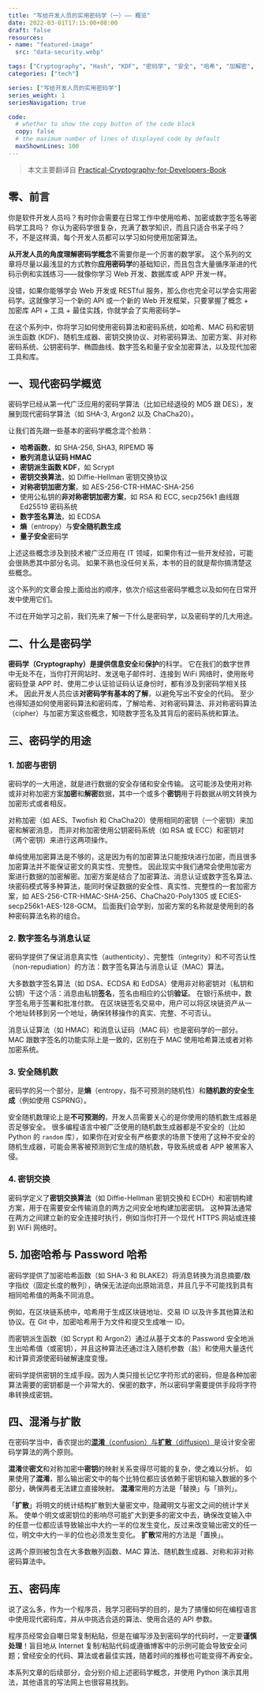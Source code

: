 ```yaml
---
title: "写给开发人员的实用密码学（一）—— 概览"
date: 2022-03-01T17:15:00+08:00
draft: false
resources:
- name: "featured-image"
  src: "data-security.webp"

tags: ["Cryptography", "Hash", "KDF", "密码学", "安全", "哈希", "加解密", "签名"]
categories: ["tech"]

series: ["写给开发人员的实用密码学"]
series_weight: 1
seriesNavigation: true

code:
  # whether to show the copy button of the code block
  copy: false
  # the maximum number of lines of displayed code by default
  maxShownLines: 100
---
```


>本文主要翻译自 [Practical-Cryptography-for-Developers-Book][cryptobook]


## 零、前言

你是软件开发人员吗？有时你会需要在日常工作中使用哈希、加密或数字签名等密码学工具吗？
你认为密码学很复杂，充满了数学知识，而且只适合书呆子吗？
不，不是这样滴，每个开发人员都可以学习如何使用加密算法。

**从开发人员的角度理解密码学概念**不需要你是一个厉害的数学家。
这个系列的文章将尽量以最浅显的方式教你**应用密码学**的基础知识，而且包含大量循序渐进的代码示例和实践练习——就像你学习 Web 开发、数据库或 APP 开发一样。

没错，如果你能够学会 Web 开发或 RESTful 服务，那么你也完全可以学会实用密码学。这就像学习一个新的 API 或一个新的 Web 开发框架，只要掌握了概念 + 加密库 API + 工具 + 最佳实践，你就学会了实用密码学~

在这个系列中，你将学习如何使用密码算法和密码系统，如哈希、MAC 码和密钥派生函数 (KDF)、随机生成器、密钥交换协议、对称密码算法、加密方案、非对称密码系统、公钥密码学、椭圆曲线、数字签名和量子安全加密算法，以及现代加密工具和库。

## 一、现代密码学概览

密码学已经从第一代广泛应用的密码学算法（比如已经退役的 MD5 跟 DES），发展到现代密码学算法（如 SHA-3, Argon2 以及 ChaCha20）。

让我们首先跟一些基本的密码学概念混个脸熟：

- **哈希函数**，如 SHA-256, SHA3, RIPEMD 等
- **散列消息认证码 HMAC**
- **密钥派生函数 KDF**，如 Scrypt
- **密钥交换算法**，如 Diffie-Hellman 密钥交换协议
- **对称密钥加密方案**，如 AES-256-CTR-HMAC-SHA-256
- 使用公私钥的**非对称密钥加密方案**，如 RSA 和 ECC, secp256k1 曲线跟 Ed25519 密码系统
- **数字签名算法**，如 ECDSA
- **熵**（entropy）与**安全随机数生成**
- **量子安全**密码学

上述这些概念涉及到技术被广泛应用在 IT 领域，如果你有过一些开发经验，可能会很熟悉其中部分名词。
如果不熟也没任何关系，本书的目的就是帮你搞清楚这些概念。

这个系列的文章会按上面给出的顺序，依次介绍这些密码学概念以及如何在日常开发中使用它们。

不过在开始学习之前，我们先来了解一下什么是密码学，以及密码学的几大用途。

## 二、什么是密码学

**密码学（Cryptography）**是提供信息**安全**和**保护**的科学。
它在我们的数字世界中无处不在，当你打开网站时、发送电子邮件时、连接到 WiFi 网络时，使用账号密码登录 APP 时、使用二步认证验证码认证身份时，都有涉及到密码学相关技术。
因此开发人员应该**对密码学有基本的了解**，以避免写出不安全的代码。
至少也得知道如何使用密码算法和密码库，了解哈希、对称密码算法、非对称密码算法（cipher）与加密方案这些概念，知晓数字签名及其背后的密码系统和算法。

## 三、密码学的用途

### 1. 加密与密钥

密码学的一大用途，就是进行数据的安全存储和安全传输。
这可能涉及使用对称或非对称加密方案**加密**和**解密**数据，其中一个或多个**密钥**用于将数据从明文转换为加密形式或者相反。

对称加密（如 AES、Twofish 和 ChaCha20）使用相同的密钥（一个密钥）来加密和解密消息，
而非对称加密使用公钥密码系统（如 RSA 或 ECC）和密钥对（两个密钥）来进行这两项操作。

单纯使用加密算法是不够的，这是因为有的加密算法只能按块进行加密，而且很多加密算法并不能保证密文的真实性、完整性。
因此现实中我们通常会使用加密方案进行数据的加密解密。加密方案是结合了加密算法、消息认证或数字签名算法、块密码模式等多种算法，能同时保证数据的安全性、真实性、完整性的一套加密方案，如 AES-256-CTR-HMAC-SHA-256、ChaCha20-Poly1305 或 ECIES-secp256k1-AES-128-GCM。
后面我们会学到，加密方案的名称就是使用到的各种密码算法名称的组合。

### 2. 数字签名与消息认证

密码学提供了保证消息真实性（authenticity）、完整性（integrity）和不可否认性（non-repudiation）的方法：数字签名算法与消息认证（MAC）算法。

大多数数字签名算法（如 DSA、ECDSA 和 EdDSA）使用非对称密钥对（私钥和公钥）干这个活：消息由私钥**签名**，签名由相应的公钥**验证**。
在银行系统中，数字签名用于签署和批准付款。
在区块链签名交易中，用户可以将区块链资产从一个地址转移到另一个地址，确保转移操作的真实、完整、不可否认。

消息认证算法（如 HMAC）和消息认证码（MAC 码）也是密码学的一部分。MAC 跟数字签名的功能实际上是一致的，区别在于 MAC 使用哈希算法或者对称加密系统。

### 3. 安全随机数

密码学的另一个部分，是**熵**（entropy，指不可预测的随机性）和**随机数的安全生成**（例如使用 CSPRNG）。

安全随机数理论上是**不可预测的**，开发人员需要关心的是你使用的随机数生成器是否足够安全。
很多编程语言中被广泛使用的随机数生成器都是不安全的（比如 Python 的 `random` 库），如果你在对安全有严格要求的场景下使用了这种不安全的随机生成器，可能会黑客被预测到它生成的随机数，导致系统或者 APP 被黑客入侵。

### 4. 密钥交换

密码学定义了**密钥交换算法**（如 Diffie-Hellman 密钥交换和 ECDH）和密钥构建方案，用于在需要安全传输消息的两方之间安全地构建加密密钥。
这种算法通常在两方之间建立新的安全连接时执行，例如当你打开一个现代 HTTPS 网站或连接到 WiFi 网络时。

## 5. 加密哈希与 Password 哈希

密码学提供了加密哈希函数（如 SHA-3 和 BLAKE2）将消息转换为消息摘要/数字指纹（固定长度的散列），确保无法逆向出原始消息，并且几乎不可能找到具有相同哈希值的两条不同消息。

例如，在区块链系统中，哈希用于生成区块链地址、交易 ID 以及许多其他算法和协议。在 Git 中，加密哈希用于为文件和提交生成唯一 ID。

而密钥派生函数（如 Scrypt 和 Argon2）通过从基于文本的 Password 安全地派生出哈希值（或密钥），并且这种算法还通过注入随机参数（盐）和使用大量迭代和计算资源使密码破解速度变慢。

密码学提供密钥的生成手段。因为人类只擅长记忆字符形式的密码，但是各种加密算法需要的密钥都是一个非常大的、保密的数字，所以密码学需要提供手段将字符串转换成密钥。

## 四、混淆与扩散

在密码学当中，香农提出的[**混淆**（confusion）与**扩散**（diffusion）](https://zh.wikipedia.org/wiki/%E6%B7%B7%E6%B7%86%E8%88%87%E6%93%B4%E6%95%A3)是设计安全密码学算法的两个原则。

**混淆**使**密文**和对称加密中**密钥**的映射关系变得尽可能的复杂，使之难以分析。
如果使用了**混淆**，那么输出密文中的每个比特位都应该依赖于密钥和输入数据的多个部分，确保两者无法建立直接映射。
**混淆**常用的方法是「替换」与「排列」。

「**扩散**」将明文的统计结构扩散到大量密文中，隐藏明文与密文之间的统计学关系。
使单个明文或密钥位的影响尽可能扩大到更多的密文中去，确保改变输入中的任意一位都应该导致输出中大约一半的位发生变化，反过来改变输出密文的任一位，明文中大约一半的位也必须发生变化。
**扩散**常用的方法是「置换」。

这两个原则被包含在大多数散列函数、MAC 算法、随机数生成器、对称和非对称密码算法中。

## 五、密码库

说了这么多，作为一个程序员，我学习密码学的目的，是为了搞懂如何在编程语言中使用现代密码库，并从中挑选合适的算法、使用合适的 API 参数。

程序员经常会自嘲日常复制粘贴，但是在编写涉及到密码学的代码时，一定要**谨慎处理**！盲目地从 Internet 复制/粘贴代码或遵循博客中的示例可能会导致安全问题；曾经安全的代码、算法或者最佳实践，随着时间的推移也可能变得不再安全。

本系列文章的后续部分，会分别介绍上述密码学概念，并使用 Python 演示其用法，其他语言的写法网上也很容易找到。


[cryptobook]: https://github.com/nakov/Practical-Cryptography-for-Developers-Book
